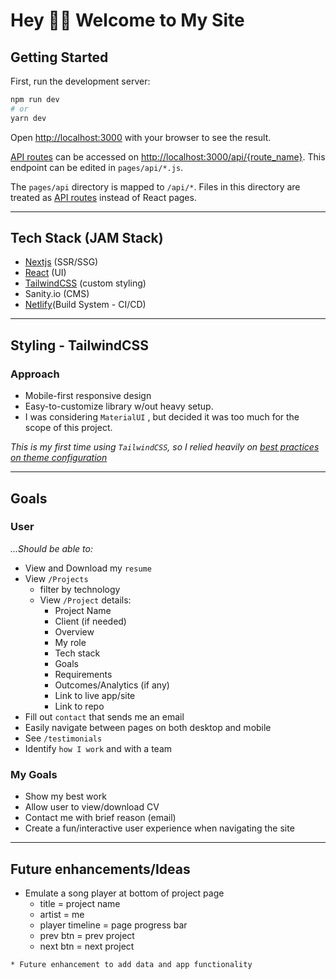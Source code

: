 # Hey 👋🏼 Welcome to My Site
## Getting Started

First, run the development server:

```bash
npm run dev
# or
yarn dev
```
Open [http://localhost:3000](http://localhost:3000) with your browser to see the result.


[API routes](https://nextjs.org/docs/api-routes/introduction) can be accessed on [http://localhost:3000/api/{route_name}](http://localhost:3000/api/*). This endpoint can be edited in `pages/api/*.js`.

The `pages/api` directory is mapped to `/api/*`. Files in this directory are treated as [API routes](https://nextjs.org/docs/api-routes/introduction) instead of React pages.

----

## Tech Stack (JAM Stack)
- [Nextjs](https://nextjs.org/docs/getting-started) (SSR/SSG)
- [React](https://reactjs.org/docs/getting-started.html) (UI)
- [TailwindCSS](https://tailwindcss.com/docs) (custom styling)
- Sanity.io (CMS)
- [Netlify](https://www.netlify.com/jamstack/)(Build System - CI/CD)

----

## Styling - TailwindCSS
### Approach
- Mobile-first responsive design
- Easy-to-customize library w/out heavy setup.
- I was considering `MaterialUI` , but decided it was too much for the scope of this project.

*This is my first time using `TailwindCSS`, so I relied heavily on [best practices on theme configuration](https://tailwindcss.com/docs/theme)*

----
## Goals
### User
*...Should be able to:*
- View and Download my `resume`
- View `/Projects`
    - filter by technology
    -  View `/Project` details:
        - Project Name
        - Client (if needed)
        - Overview
        - My role 
        - Tech stack
        - Goals
        - Requirements 
        - Outcomes/Analytics (if any) 
        - Link to live app/site
        - Link to repo
- Fill out `contact` that sends me an email
- Easily navigate between pages on both desktop and mobile
- See `/testimonials`
- Identify `how I work` and with a team

### My Goals
- Show my best work
- Allow user to view/download CV
- Contact me with brief reason (email)
- Create a fun/interactive user experience when navigating the site
----

## Future enhancements/Ideas
- Emulate a song player at bottom of project page
    - title =  project name
    - artist = me
    - player timeline = page progress bar 
    - prev btn = prev project
    - next btn = next project

`* Future enhancement to add data and app functionality`

